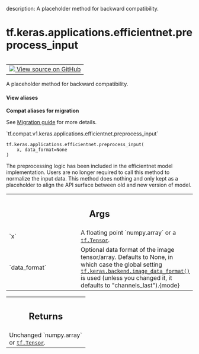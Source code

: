 description: A placeholder method for backward compatibility.

<div itemscope itemtype="http://developers.google.com/ReferenceObject">
<meta itemprop="name" content="tf.keras.applications.efficientnet.preprocess_input" />
<meta itemprop="path" content="Stable" />
</div>

# tf.keras.applications.efficientnet.preprocess_input

<!-- Insert buttons and diff -->

<table class="tfo-notebook-buttons tfo-api nocontent" align="left">
<td>
  <a target="_blank" href="https://github.com/keras-team/keras/tree/v2.7.0/keras/applications/efficientnet.py#L744-L763">
    <img src="https://www.tensorflow.org/images/GitHub-Mark-32px.png" />
    View source on GitHub
  </a>
</td>
</table>



A placeholder method for backward compatibility.

<section class="expandable">
  <h4 class="showalways">View aliases</h4>
  <p>
<b>Compat aliases for migration</b>
<p>See
<a href="https://www.tensorflow.org/guide/migrate">Migration guide</a> for
more details.</p>
<p>`tf.compat.v1.keras.applications.efficientnet.preprocess_input`</p>
</p>
</section>

<pre class="devsite-click-to-copy prettyprint lang-py tfo-signature-link">
<code>tf.keras.applications.efficientnet.preprocess_input(
    x, data_format=None
)
</code></pre>



<!-- Placeholder for "Used in" -->

The preprocessing logic has been included in the efficientnet model
implementation. Users are no longer required to call this method to normalize
the input data. This method does nothing and only kept as a placeholder to
align the API surface between old and new version of model.

<!-- Tabular view -->
 <table class="responsive fixed orange">
<colgroup><col width="214px"><col></colgroup>
<tr><th colspan="2"><h2 class="add-link">Args</h2></th></tr>

<tr>
<td>
`x`
</td>
<td>
A floating point `numpy.array` or a <a href="../../../../tf/Tensor.md"><code>tf.Tensor</code></a>.
</td>
</tr><tr>
<td>
`data_format`
</td>
<td>
Optional data format of the image tensor/array. Defaults to
None, in which case the global setting
<a href="../../../../tf/keras/backend/image_data_format.md"><code>tf.keras.backend.image_data_format()</code></a> is used (unless you changed it,
it defaults to "channels_last").{mode}
</td>
</tr>
</table>



<!-- Tabular view -->
 <table class="responsive fixed orange">
<colgroup><col width="214px"><col></colgroup>
<tr><th colspan="2"><h2 class="add-link">Returns</h2></th></tr>
<tr class="alt">
<td colspan="2">
Unchanged `numpy.array` or <a href="../../../../tf/Tensor.md"><code>tf.Tensor</code></a>.
</td>
</tr>

</table>

